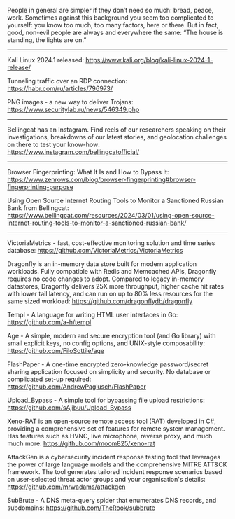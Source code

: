 People in general are simpler if they don’t need so much: bread, peace, work. Sometimes against this background you seem too complicated to yourself: you know too much, too many factors, here or there. But in fact, good, non-evil people are always and everywhere the same: “The house is standing, the lights are on.”

----

Kali Linux 2024.1 released: https://www.kali.org/blog/kali-linux-2024-1-release/

Tunneling traffic over an RDP connection: https://habr.com/ru/articles/796973/

PNG images - a new way to deliver Trojans: https://www.securitylab.ru/news/546349.php

----

Bellingcat has an Instagram. Find reels of our researchers speaking on their investigations, breakdowns of our latest stories, and geolocation challenges on there to test your know-how: https://www.instagram.com/bellingcatofficial/

----

Browser Fingerprinting: What It Is and How to Bypass It: https://www.zenrows.com/blog/browser-fingerprinting#browser-fingerprinting-purpose

Using Open Source Internet Routing Tools to Monitor a Sanctioned Russian Bank from Bellingcat: https://www.bellingcat.com/resources/2024/03/01/using-open-source-internet-routing-tools-to-monitor-a-sanctioned-russian-bank/

----

VictoriaMetrics - fast, cost-effective monitoring solution and time series database: https://github.com/VictoriaMetrics/VictoriaMetrics

Dragonfly is an in-memory data store built for modern application workloads. Fully compatible with Redis and Memcached APIs, Dragonfly requires no code changes to adopt. Compared to legacy in-memory datastores, Dragonfly delivers 25X more throughput, higher cache hit rates with lower tail latency, and can run on up to 80% less resources for the same sized workload: https://github.com/dragonflydb/dragonfly

Templ - A language for writing HTML user interfaces in Go: https://github.com/a-h/templ

Age - A simple, modern and secure encryption tool (and Go library) with small explicit keys, no config options, and UNIX-style composability: https://github.com/FiloSottile/age

FlashPaper - A one-time encrypted zero-knowledge password/secret sharing application focused on simplicity and security. No database or complicated set-up required: https://github.com/AndrewPaglusch/FlashPaper

Upload_Bypass - A simple tool for bypassing file upload restrictions: https://github.com/sAjibuu/Upload_Bypass

Xeno-RAT is an open-source remote access tool (RAT) developed in C#, providing a comprehensive set of features for remote system management. Has features such as HVNC, live microphone, reverse proxy, and much much more: https://github.com/moom825/xeno-rat

AttackGen is a cybersecurity incident response testing tool that leverages the power of large language models and the comprehensive MITRE ATT&CK framework. The tool generates tailored incident response scenarios based on user-selected threat actor groups and your organisation's details: https://github.com/mrwadams/attackgen

SubBrute - A DNS meta-query spider that enumerates DNS records, and subdomains: https://github.com/TheRook/subbrute

